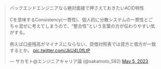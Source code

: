 
<blockquote class="twitter-tweet"><p lang="ja" dir="ltr">バックエンドエンジニアなら絶対面接で押さえておきたいACID特性<br><br>Cを意味するConsistency(一貫性)、個人的に分散システムの一貫性とごちゃ混ぜに考えてしまうので、“整合性”という言葉の方が伝わりやすい気がする。<br><br>例えば口座残高がマイナスにならない、貸借対照表では貸方と借方が一致するとか。 <a href="https://t.co/JkU4L0fLtP">pic.twitter.com/JkU4L0fLtP</a></p>&mdash; サカモト@エンジニアキャリア論 (@sakamoto_582) <a href="https://twitter.com/sakamoto_582/status/1654403778270068736?ref_src=twsrc%5Etfw">May 5, 2023</a></blockquote> 


